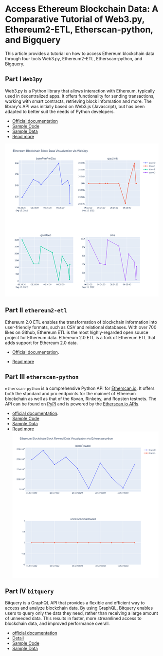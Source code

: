 # Access Ethereum Blockchain Data: A Comparative Tutorial of Web3.py, Ethereum2-ETL, Etherscan-python, and Bigquery

This article provides a tutorial on how to access Ethereum blockchain data through four tools Web3.py, Ethereum2-ETL, Etherscan-python, and Bigquery.

## Part I `Web3py`

Web3.py is a Python library that allows interaction with Ethereum, typically used in decentralized apps. It offers functionality for sending transactions, working with smart contracts, retrieving block information and more. The library's API was initially based on Web3.js (Javascript), but has been adapted to better suit the needs of Python developers. 

- [Official documentation](https://web3py.readthedocs.io/en/stable/)
- [Sample Code](https://github.com/sunshineluyao/eth-data-collection/blob/main/code/web3py.ipynb)
- [Sample Data](https://github.com/sunshineluyao/eth-data-collection/blob/main/data/web3py_blocks.csv)
- [Read more](docs/web3py.md)

![](./figures/Web3py_blocks.png)

## Part II `ethereum2-etl`

Ethereum 2.0 ETL enables the transformation of blockchain information into user-friendly formats, such as CSV and relational databases. With over 700 likes on Github, Ethereum ETL is the most highly-regarded open source project for Ethereum data. Ethereum 2.0 ETL is a fork of Ethereum ETL that adds support for Ethereum 2.0 data. 

- [Official documentation](https://ethereum2-etl.readthedocs.io/en/latest/).

- [Read more](docs/ethereum2-etl.md)

## Part III `etherscan-python`

`etherscan-python` is a comprehensive Python API for [Etherscan.io](https://etherscan.io/). It offers both the standard and pro endpoints for the mainnet of Ethereum blockchain as well as that of the Kovan, Rinkeby, and Ropsten testnets. The API can be found on [PyPI](https://pypi.org/project/etherscan-python/) and is powered by the [Etherscan.io APIs](https://etherscan.io/apis#misc).

- [official documentation](https://github.com/pcko1/etherscan-python).
- [Sample Code](https://github.com/sunshineluyao/eth-data-collection/blob/main/code/etherscan_python.ipynb)
- [Sample Data](https://github.com/sunshineluyao/eth-data-collection/blob/main/data/etherscan_rewards.csv)
- [Read more](docs/etherscan-python.md)
![](./figures/Etherscan_rewards.png)

## Part IV `bitquery`

Bitquery is a GraphQL API that provides a flexible and efficient way to access and analyze blockchain data. By using GraphQL, Bitquery enables users to query only the data they need, rather than receiving a large amount of unneeded data. This results in faster, more streamlined access to blockchain data, and improved performance overall. 

- [official documentation](https://bitquery.io/)
- [Detail](docs/bitquery.md)
- [Sample Code]()
- [Sample Data]()
